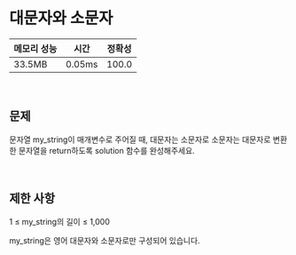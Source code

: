 # 대문자와 소문자

| 메모리 성능 | 시간 | 정확성 |
| ---- | ---- | ---- |
| 33.5MB | 0.05ms | 100.0 |

<br />

## 문제

문자열 my_string이 매개변수로 주어질 때, 대문자는 소문자로 소문자는 대문자로 변환한 문자열을 return하도록 solution 함수를 완성해주세요.

<br />

## 제한 사항
1 ≤ my_string의 길이 ≤ 1,000

my_string은 영어 대문자와 소문자로만 구성되어 있습니다.